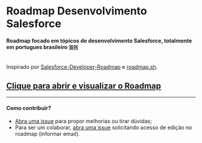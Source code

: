 # Roadmap Desenvolvimento Salesforce

#### Roadmap focado em tópicos de desenvolvimento Salesforce, totalmente em portugues brasileiro 🇧🇷
<br>
  <span>Inspirado por <a href="https://github.com/ChuckJonas/Salesforce-Developer-Roadmap">Salesforce-Developer-Roadmap</a> e <a href="https://roadmap.sh/">roadmap.sh</a>.</span>
<br>
  <h2><a href="https://www.mindomo.com/mindmap/d7ada3acb4e84e148dc71890fb8117d6">Clique para abrir e visualizar o Roadmap</a></h2>
<hr>
<h4>Como contribuir?</h4>
<ul>
  <li><a href="https://github.com/egili/Salesforce-Developer-Roadmap-/issues/new">Abra uma issue</a> para propor melhorias ou tirar dúvidas;</li>
  
  <li>Para ser um colaborar, <a href="https://github.com/egili/Salesforce-Developer-Roadmap-/issues/new">abra uma issue</a> solicitando acesso de edição no roadmap (informar email).</li>
</ul>
